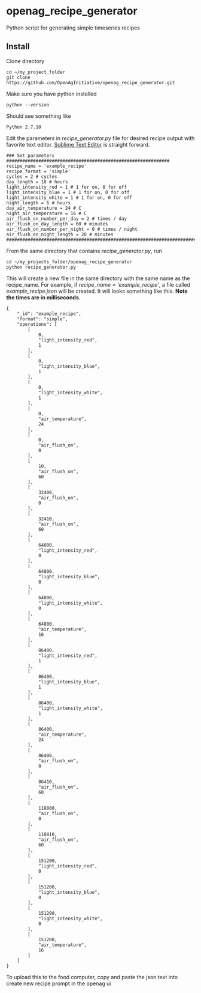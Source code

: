 # openag_recipe_generator
Python script for generating simple timeseries recipes

## Install
Clone directory
```
cd ~/my_project_folder
git clone https://github.com/OpenAgInitiative/openag_recipe_generator.git
```
Make sure you have python installed
```
python --version
```
Should see something like
```
Python 2.7.10
```
Edit the parameters in *recipe_generator.py* file for desired recipe output with favorite text editor. [Sublime Text Editor](https://www.sublimetext.com/) is straight forward.
```
### Set parameters #############################################################
recipe_name = 'example_recipe'
recipe_format = 'simple'
cycles = 2 # cycles
day_length = 18 # hours
light_intensity_red = 1 # 1 for on, 0 for off
light_intensity_blue = 1 # 1 for on, 0 for off
light_intensity_white = 1 # 1 for on, 0 for off
night_length = 6 # hours
day_air_temperature = 24 # C
night_air_temperature = 16 # C
air_flush_on_number_per_day = 2 # times / day
air_flush_on_day_length = 60 # minutes
air_flush_on_number_per_night = 0 # times / night
air_flush_on_night_length = 20 # minutes
################################################################################
```
From the same directory that contains *recipe_generator.py*, run
```
cd ~/my_projects_folder/openag_recipe_generator
python recipe_generator.py
```
This will create a new file in the same directory with the same name as the recipe_name. For example, if *recipe_name = 'example_recipe'*, a file called *example_recipe.json* will be created. It will looks something like this. **Note the times are in milliseconds.**
```
{
    "_id": "example_recipe", 
    "format": "simple", 
    "operations": [
        [
            0, 
            "light_intensity_red", 
            1
        ], 
        [
            0, 
            "light_intensity_blue", 
            1
        ], 
        [
            0, 
            "light_intensity_white", 
            1
        ], 
        [
            0, 
            "air_temperature", 
            24
        ], 
        [
            0, 
            "air_flush_on", 
            0
        ], 
        [
            10, 
            "air_flush_on", 
            60
        ], 
        [
            32400, 
            "air_flush_on", 
            0
        ], 
        [
            32410, 
            "air_flush_on", 
            60
        ], 
        [
            64800, 
            "light_intensity_red", 
            0
        ], 
        [
            64800, 
            "light_intensity_blue", 
            0
        ], 
        [
            64800, 
            "light_intensity_white", 
            0
        ], 
        [
            64800, 
            "air_temperature", 
            16
        ], 
        [
            86400, 
            "light_intensity_red", 
            1
        ], 
        [
            86400, 
            "light_intensity_blue", 
            1
        ], 
        [
            86400, 
            "light_intensity_white", 
            1
        ], 
        [
            86400, 
            "air_temperature", 
            24
        ], 
        [
            86400, 
            "air_flush_on", 
            0
        ], 
        [
            86410, 
            "air_flush_on", 
            60
        ], 
        [
            118800, 
            "air_flush_on", 
            0
        ], 
        [
            118810, 
            "air_flush_on", 
            60
        ], 
        [
            151200, 
            "light_intensity_red", 
            0
        ], 
        [
            151200, 
            "light_intensity_blue", 
            0
        ], 
        [
            151200, 
            "light_intensity_white", 
            0
        ], 
        [
            151200, 
            "air_temperature", 
            16
        ]
    ]
}
```
To upload this to the food computer, copy and paste the json text into create new recipe prompt in the openag ui
